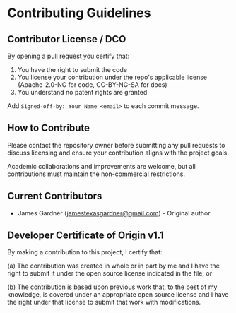 # Contributing Guidelines

## Contributor License / DCO

By opening a pull request you certify that:

1. You have the right to submit the code
2. You license your contribution under the repo's applicable license
   (Apache-2.0-NC for code, CC-BY-NC-SA for docs)
3. You understand no patent rights are granted

Add `Signed-off-by: Your Name <email>` to each commit message.

## How to Contribute

Please contact the repository owner before submitting any pull requests to 
discuss licensing and ensure your contribution aligns with the project goals.

Academic collaborations and improvements are welcome, but all contributions
must maintain the non-commercial restrictions.

## Current Contributors

- James Gardner (jamestexasgardner@gmail.com) - Original author

## Developer Certificate of Origin v1.1

By making a contribution to this project, I certify that:

(a) The contribution was created in whole or in part by me and I have the right 
    to submit it under the open source license indicated in the file; or

(b) The contribution is based upon previous work that, to the best of my knowledge, 
    is covered under an appropriate open source license and I have the right under 
    that license to submit that work with modifications.